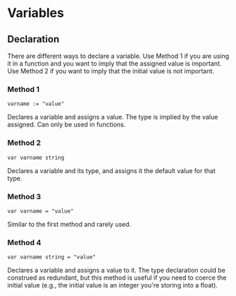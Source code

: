 # Variables

## Declaration

There are different ways to declare a variable. Use Method 1 if you are using it in a function and you want to imply that the assigned value is important. Use Method 2 if you want to imply that the initial value is not important.

### Method 1
```
varname := "value"
```
Declares a variable and assigns a value. The type is implied by the value assigned. Can only be used in functions.

### Method 2
```
var varname string
```
Declares a variable and its type, and assigns it the default value for that type.

### Method 3
```
var varname = "value"
```
Similar to the first method and rarely used.

### Method 4
```
var varname string = "value"
```
Declares a variable and assigns a value to it. The type declaration could be construed as redundant, but this method is useful if you need to coerce the initial value (e.g., the initial value is an integer you're storing into a float).
